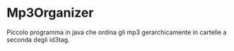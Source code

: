Mp3Organizer
============

Piccolo programma in java che ordina gli mp3 gerarchicamente in cartelle a seconda degli id3tag.

